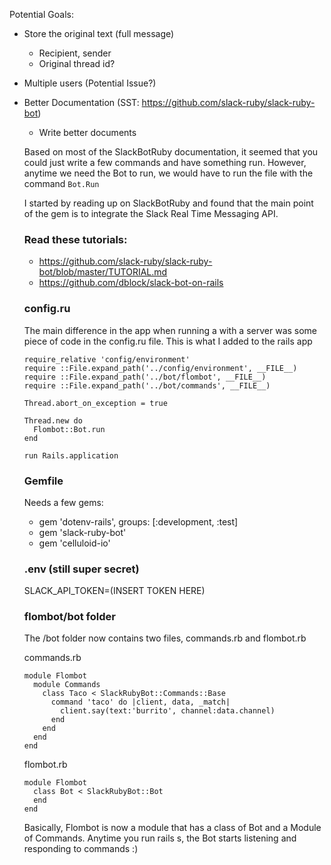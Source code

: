 Potential Goals:

* Store the original text (full message)
  * Recipient, sender
  * Original thread id?

* Multiple users (Potential Issue?)
* Better Documentation (SST: https://github.com/slack-ruby/slack-ruby-bot)
  * Write better documents


  Based on most of the SlackBotRuby documentation, it seemed that you could just write a few commands and have something run. However, anytime we need the Bot to run, we would have to run the file with the command `Bot.Run`

  I started by reading up on SlackBotRuby and found that the main point of the gem is to integrate the Slack Real Time Messaging API.

  ### Read these tutorials:
   - https://github.com/slack-ruby/slack-ruby-bot/blob/master/TUTORIAL.md
   - https://github.com/dblock/slack-bot-on-rails

  ### config.ru
  The main difference in the app when running a with a server was some piece of code in the config.ru file. This is what I added to the rails app

  ```
  require_relative 'config/environment'
  require ::File.expand_path('../config/environment', __FILE__)
  require ::File.expand_path('../bot/flombot', __FILE__)
  require ::File.expand_path('../bot/commands', __FILE__)

  Thread.abort_on_exception = true

  Thread.new do
    Flombot::Bot.run
  end

  run Rails.application
  ```


  ### Gemfile
  Needs a few gems:
   - gem 'dotenv-rails', groups: [:development, :test]
   - gem 'slack-ruby-bot'
   - gem 'celluloid-io'

  ### .env (still super secret)
  SLACK_API_TOKEN=(INSERT TOKEN HERE)

  ### flombot/bot folder
  The /bot folder now contains two files, commands.rb and flombot.rb

  commands.rb
  ```
  module Flombot
    module Commands
      class Taco < SlackRubyBot::Commands::Base
        command 'taco' do |client, data, _match|
          client.say(text:'burrito', channel:data.channel)
        end
      end
    end
  end
  ```


  flombot.rb
  ```
  module Flombot
    class Bot < SlackRubyBot::Bot
    end
  end
  ```

  Basically, Flombot is now a module that has a class of Bot and a Module of Commands. Anytime you run rails s, the Bot starts listening and responding to commands :)
